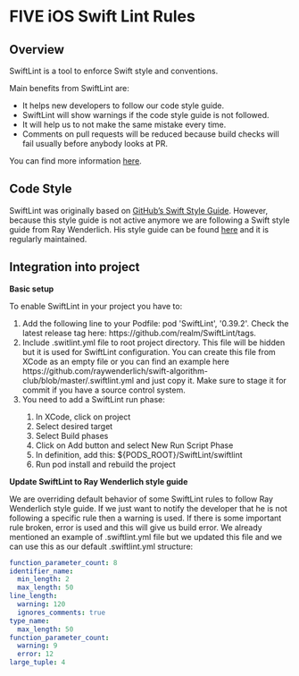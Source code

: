 # FIVE iOS Swift Lint Rules

## Overview
SwiftLint is a tool to enforce Swift style and conventions.
 
Main benefits from SwiftLint are:
* It helps new developers to follow our code style guide.
* SwiftLint will show warnings if the code style guide is not followed.
* It will help us to not make the same mistake every time.
* Comments on pull requests will be reduced because build checks will fail usually before anybody looks at PR.
 
You can find more information [here](https://github.com/realm/SwiftLint).

## Code Style
SwiftLint was originally based on [GitHub’s Swift Style Guide](https://github.com/github/swift-style-guide). However, because this style guide is not active anymore we are following a Swift style guide from Ray Wenderlich. His style guide can be found [here](https://github.com/raywenderlich/swift-style-guide) and it is regularly maintained.

## Integration into project
**Basic setup**

To enable SwiftLint in your project you have to:
<ol>
<li>Add the following line to your Podfile: pod 'SwiftLint', '0.39.2'. Check the latest release tag here: https://github.com/realm/SwiftLint/tags.</li>
<li>Include .switlint.yml file to root project directory. This file will be hidden but it is used for SwiftLint configuration. You can create this file from XCode as an empty file or you can find an example here https://github.com/raywenderlich/swift-algorithm-club/blob/master/.swiftlint.yml and just copy it. Make sure to stage it for commit if you have a source control system.</li>
<li>You need to add a SwiftLint run phase:</li>
  
<ol>
<li>In XCode, click on project</li>
<li>Select desired target</li>
<li>Select Build phases</li>
<li>Click on Add button and select New Run Script Phase</li>
<li>In definition, add this: ${PODS_ROOT}/SwiftLint/swiftlint</li>
<li>Run pod install and rebuild the project</li>
</ol>
  
</ol>

**Update SwiftLint to  Ray Wenderlich style guide**

We are overriding default behavior of some SwiftLint rules to follow Ray Wenderlich style guide. If we just want to notify the developer that he is not following a specific rule then a warning is used. If there is some important rule broken, error is used and this will give us build error. We already mentioned an example of .swiftlint.yml file but we updated this file and we can use this as our default .swiftlint.yml structure:

```yaml
function_parameter_count: 8 
identifier_name: 
  min_length: 2 
  max_length: 50 
line_length: 
  warning: 120 
  ignores_comments: true 
type_name: 
  max_length: 50
function_parameter_count: 
  warning: 9 
  error: 12 
large_tuple: 4

```

